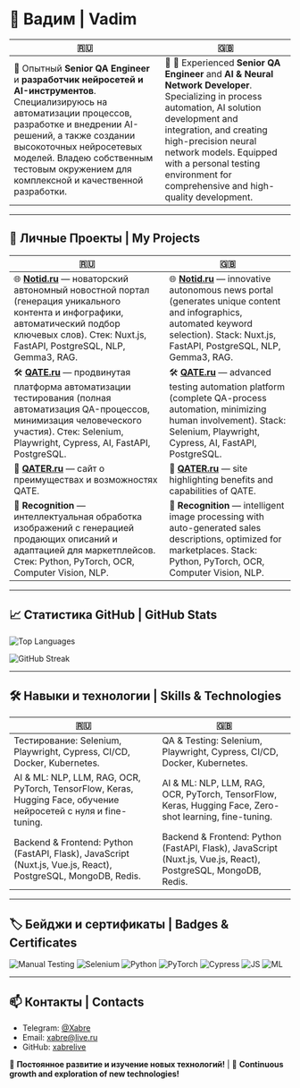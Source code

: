 # 👋 Вадим | Vadim

| 🇷🇺                                   | 🇬🇧                                     |
|----------------------------------------------|------------------------------------------------|
| 🔹 Опытный **Senior QA Engineer** и **разработчик нейросетей и AI-инструментов**. Специализируюсь на автоматизации процессов, разработке и внедрении AI-решений, а также создании высокоточных нейросетевых моделей. Владею собственным тестовым окружением для комплексной и качественной разработки. | 🔹 🔹 Experienced **Senior QA Engineer** and **AI & Neural Network Developer**. Specializing in process automation, AI solution development and integration, and creating high-precision neural network models. Equipped with a personal testing environment for comprehensive and high-quality development. |

---

## 🚀 Личные Проекты | My Projects

| 🇷🇺                                    | 🇬🇧                                     |
|----------------------------------------------|------------------------------------------------|
| 🌐 **[Notid.ru](https://notid.ru)** — новаторский автономный новостной портал (генерация уникального контента и инфографики, автоматический подбор ключевых слов). Стек: Nuxt.js, FastAPI, PostgreSQL, NLP, Gemma3, RAG. | 🌐 **[Notid.ru](https://notid.ru)** — innovative autonomous news portal (generates unique content and infographics, automated keyword selection). Stack: Nuxt.js, FastAPI, PostgreSQL, NLP, Gemma3, RAG. |
| 🛠️ **[QATE.ru](https://qate.ru)** — продвинутая платформа автоматизации тестирования (полная автоматизация QA-процессов, минимизация человеческого участия). Стек: Selenium, Playwright, Cypress, AI, FastAPI, PostgreSQL. | 🛠️ **[QATE.ru](https://qate.ru)** — advanced testing automation platform (complete QA-process automation, minimizing human involvement). Stack: Selenium, Playwright, Cypress, AI, FastAPI, PostgreSQL. |
| 💼 **[QATER.ru](https://qater.ru)** — сайт о преимуществах и возможностях QATE. | 💼 **[QATER.ru](https://qater.ru)** — site highlighting benefits and capabilities of QATE. |
| 📸 **Recognition** — интеллектуальная обработка изображений с генерацией продающих описаний и адаптацией для маркетплейсов. Стек: Python, PyTorch, OCR, Computer Vision, NLP. | 📸 **Recognition** — intelligent image processing with auto-generated sales descriptions, optimized for marketplaces. Stack: Python, PyTorch, OCR, Computer Vision, NLP. |

---

## 📈 Статистика GitHub | GitHub Stats

![Top Languages](https://github-readme-stats.vercel.app/api/top-langs/?username=xabrelive&layout=compact&theme=radical)

![GitHub Streak](https://github-readme-streak-stats.herokuapp.com/?user=xabrelive&theme=radical)

---

## 🛠️ Навыки и технологии | Skills & Technologies

| 🇷🇺                                    | 🇬🇧                                     |
|----------------------------------------------|------------------------------------------------|
| Тестирование: Selenium, Playwright, Cypress, CI/CD, Docker, Kubernetes. | QA & Testing: Selenium, Playwright, Cypress, CI/CD, Docker, Kubernetes. |
| AI & ML: NLP, LLM, RAG, OCR, PyTorch, TensorFlow, Keras, Hugging Face, обучение нейросетей с нуля и fine-tuning. | AI & ML: NLP, LLM, RAG, OCR, PyTorch, TensorFlow, Keras, Hugging Face, Zero-shot learning, fine-tuning. |
| Backend & Frontend: Python (FastAPI, Flask), JavaScript (Nuxt.js, Vue.js, React), PostgreSQL, MongoDB, Redis. | Backend & Frontend: Python (FastAPI, Flask), JavaScript (Nuxt.js, Vue.js, React), PostgreSQL, MongoDB, Redis. |


---

## 🏷️ Бейджи и сертификаты | Badges & Certificates
![Manual Testing](https://img.shields.io/badge/Manual%20Testing-Expert-red)
![Selenium](https://img.shields.io/badge/Selenium-Expert-blue)
![Python](https://img.shields.io/badge/Python-Advanced-green)
![PyTorch](https://img.shields.io/badge/PyTorch-Advanced-yellow)
![Cypress](https://img.shields.io/badge/Cypress-Advanced-green)
![JS](https://img.shields.io/badge/JS-Advanced-yellow)
![ML](https://img.shields.io/badge/ML-Advanced-green)

---

## 📫 Контакты | Contacts
- Telegram: [@Xabre](https://t.me/Xabre)
- Email: [xabre@live.ru](mailto:xabre@live.ru)
- GitHub: [xabrelive](https://github.com/xabrelive)

🔹 **Постоянное развитие и изучение новых технологий!** | 🔹 **Continuous growth and exploration of new technologies!**

